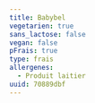 ```yaml
---
title: Babybel
vegetarien: true
sans_lactose: false
vegan: false
pFrais: true
type: frais
allergenes:
  - Produit laitier
uuid: 70889dbf
---
```



